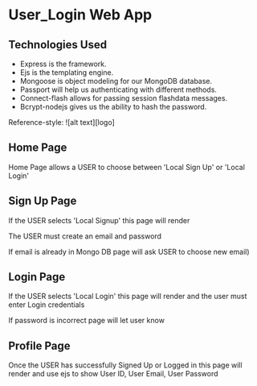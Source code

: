 # User_Login Web App

Technologies Used
------------------
  * Express is the framework.
  * Ejs is the templating engine.
  * Mongoose is object modeling for our MongoDB database.
  * Passport will help us authenticating with different methods.
  * Connect-flash allows for passing session flashdata messages.
  * Bcrypt-nodejs gives us the ability to hash the password.

Reference-style: 
![alt text][logo]

Home Page
-------------
Home Page allows a USER to choose between 'Local Sign Up' or 'Local Login'


Sign Up Page
-------------
If the USER selects 'Local Signup' this page will render

The USER must create an email and password 

If email is already in Mongo DB page will ask USER to choose new email)

Login Page
-------------
If the USER selects 'Local Login' this page will render and the user must enter Login credentials 

If password is incorrect page will let user know

Profile Page
-------------
Once the USER has successfully Signed Up or Logged in this page will render and use ejs to show User ID, User Email, User Password
